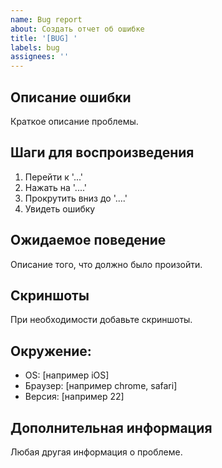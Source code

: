 ```yaml
---
name: Bug report
about: Создать отчет об ошибке
title: '[BUG] '
labels: bug
assignees: ''
---
```


## Описание ошибки
Краткое описание проблемы.

## Шаги для воспроизведения
1. Перейти к '...'
2. Нажать на '....'
3. Прокрутить вниз до '....'
4. Увидеть ошибку

## Ожидаемое поведение
Описание того, что должно было произойти.

## Скриншоты
При необходимости добавьте скриншоты.

## Окружение:
- OS: [например iOS]
- Браузер: [например chrome, safari]
- Версия: [например 22]

## Дополнительная информация
Любая другая информация о проблеме.